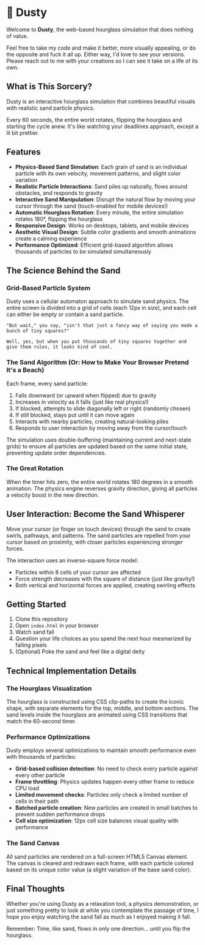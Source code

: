 # 🏺 Dusty

Welcome to **Dusty**, the web-based hourglass simulation that does nothing of value.

Feel free to take my code and make it better, more visually appealing, or do the opposite and fuck it all up. Either way, I'd love to see your versions. Please reach out to me with your creations so I can see it take on a life of its own.

## What is This Sorcery?

Dusty is an interactive hourglass simulation that combines beautiful visuals with realistic sand particle physics.

Every 60 seconds, the entire world rotates, flipping the hourglass and starting the cycle anew. It's like watching your deadlines approach, except a lil bit prettier.

## Features

- **Physics-Based Sand Simulation**: Each grain of sand is an individual particle with its own velocity, movement patterns, and slight color variation
- **Realistic Particle Interactions**: Sand piles up naturally, flows around obstacles, and responds to gravity
- **Interactive Sand Manipulation**: Disrupt the natural flow by moving your cursor through the sand (touch-enabled for mobile devices!)
- **Automatic Hourglass Rotation**: Every minute, the entire simulation rotates 180°, flipping the hourglass
- **Responsive Design**: Works on desktops, tablets, and mobile devices
- **Aesthetic Visual Design**: Subtle color gradients and smooth animations create a calming experience
- **Performance Optimized**: Efficient grid-based algorithm allows thousands of particles to be simulated simultaneously

## The Science Behind the Sand

### Grid-Based Particle System

Dusty uses a cellular automaton approach to simulate sand physics. The entire screen is divided into a grid of cells (each 12px in size), and each cell can either be empty or contain a sand particle.

```
"But wait," you say, "isn't that just a fancy way of saying you made a bunch of tiny squares?"

Well, yes, but when you put thousands of tiny squares together and give them rules, it looks kind of cool.
```

### The Sand Algorithm (Or: How to Make Your Browser Pretend It's a Beach)

Each frame, every sand particle:

1. Falls downward (or upward when flipped) due to gravity
2. Increases in velocity as it falls (just like real physics!)
3. If blocked, attempts to slide diagonally left or right (randomly chosen)
4. If still blocked, stays put until it can move again
5. Interacts with nearby particles, creating natural-looking piles
6. Responds to user interaction by moving away from the cursor/touch

The simulation uses double-buffering (maintaining current and next-state grids) to ensure all particles are updated based on the same initial state, preventing update order dependencies.

### The Great Rotation

When the timer hits zero, the entire world rotates 180 degrees in a smooth animation. The physics engine reverses gravity direction, giving all particles a velocity boost in the new direction.

## User Interaction: Become the Sand Whisperer

Move your cursor (or finger on touch devices) through the sand to create swirls, pathways, and patterns. The sand particles are repelled from your cursor based on proximity, with closer particles experiencing stronger forces.

The interaction uses an inverse-square force model:
- Particles within 8 cells of your cursor are affected
- Force strength decreases with the square of distance (just like gravity!)
- Both vertical and horizontal forces are applied, creating swirling effects

## Getting Started

1. Clone this repository
2. Open `index.html` in your browser
3. Watch sand fall
4. Question your life choices as you spend the next hour mesmerized by falling pixels
5. (Optional) Poke the sand and feel like a digital deity

## Technical Implementation Details

### The Hourglass Visualization

The hourglass is constructed using CSS clip-paths to create the iconic shape, with separate elements for the top, middle, and bottom sections. The sand levels inside the hourglass are animated using CSS transitions that match the 60-second timer.

### Performance Optimizations

Dusty employs several optimizations to maintain smooth performance even with thousands of particles:

- **Grid-based collision detection**: No need to check every particle against every other particle
- **Frame throttling**: Physics updates happen every other frame to reduce CPU load
- **Limited movement checks**: Particles only check a limited number of cells in their path
- **Batched particle creation**: New particles are created in small batches to prevent sudden performance drops
- **Cell size optimization**: 12px cell size balances visual quality with performance

### The Sand Canvas

All sand particles are rendered on a full-screen HTML5 Canvas element. The canvas is cleared and redrawn each frame, with each particle colored based on its unique color value (a slight variation of the base sand color).

## Final Thoughts

Whether you're using Dusty as a relaxation tool, a physics demonstration, or just something pretty to look at while you contemplate the passage of time, I hope you enjoy watching the sand fall as much as I enjoyed making it fall.

Remember: Time, like sand, flows in only one direction... until you flip the hourglass.
